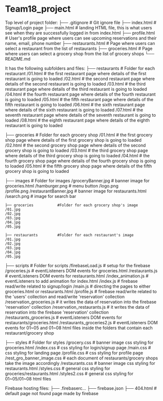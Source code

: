 # Team18_project

Top level of project folder: 
├── .gitignore               # Git ignore file
├── index.html               # Signup/Login page
├── main.html                # landing HTML file, this is what users see when they are successfully logged in from index.html
├── profile.html             # User's profile page where users can see upcoming reservations and their name, email, phone number
├── restaurants.html         # Page where users can select a restaurant from the list of restaurants
├── groceries.html           # Page where users can select a grocery shop from the list of grocery shops
└── README.md

It has the following subfolders and files:
├── restaurants             # Folder for each restaurant
    /01.html                # the first restaurant page where details of the first restaurant is going to loaded
    /02.html                # the second restaurant page where details of the second restaurant is going to loaded
    /03.html                # the third restaurant page where details of the third restaurant is going to loaded
    /04.html                # the fourth restaurant page where details of the fourth restaurant is going to loaded
    /05.html                # the fifth restaurant page where details of the fifth restaurant is going to loaded
    /06.html                # the sixth restaurant page where details of the sixth restaurant is going to loaded
    /07.html                # the seventh restaurant page where details of the seventh restaurant is going to loaded
    /08.html                # the eighth restaurant page where details of the eighth restaurant is going to loaded
    
├── groceries               # Folder for each grocery shop
    /01.html                # the first grocery shop page where details of the first grocery shop is going to loaded
    /02.html                # the second grocery shop page where details of the second grocery shop is going to loaded
    /03.html                # the third grocery shop page where details of the third grocery shop is going to loaded
    /04.html                # the fourth grocery shop page where details of the fourth grocery shop is going to loaded
    /05.html                # the fifth grocery shop page where details of the fifth grocery shop is going to loaded

├── images                  # Folder for images
    /groceryBanner.jpg      # banner image for groceries.html
    /hamburger.png          # menu button
    /logo.png               
    /profile.png
    /restaurantBanner.jpg   # banner image for restaurants.html
    /search.png             # image for search bar
    
    ├── groceries           #Folder for each grocery shop's image
    /01.jpg
    /02.jpg
    /03.jpg
    /04.jpg
    /05.jpg
    
    ├── restaurants         #Folder for each restaurant's image
    /01.jpg
    /02.jpg
    /03.jpg
    /04.jpg
    /05.jpg
    
├── scripts                  # Folder for scripts
    /firebaseLoad.js         # setup for the firebase
    /groceries.js            # eventListeners DOM events for groceries.html
    /restaurants.js          # eventListeners DOM events for restaurants.html
    /index_animation.js      # eventListeners to add animation for index.html
    /index.js                # firebase read/write related to signup/login 
    /main.js                 # directing the pages to either groceries.html or restaurants.html
    /profile.js              # firebase read/write related to the 'users' collection and read/write 'reservation' collection
    /reservation_groceries.js       # it writes the data of reservation into the firebase 'reservation' collection
    /reservation_restaurants.js     # it writes the data of reservation into the firebase 'reservation' collection
    /restaurants_groceries.js       # eventListeners DOM events for restaurants/groceries.html
    /restaurants_groceries2.js      # eventListeners DOM events for 01~05 and 01~08 html files inside the folders that contain each restaurant/grocery shop
    
├── styles                   # Folder for styles
    /grocery.css             # banner image css styling for groceries.html
    /index.css               # css styling for login/signup page
    /main.css                # css styling for landing page
    /profile.css             # css styling for profile page
    /rest_gro_banner_image.css  # each document of restaurants/grocery shops take the image accordingly
    /restaurants.css        # banner image css styling for restaurants.html
    /styles.css             # general css styling for groceries/restaurants.html
    /styles2.css            # general css styling for 01~05/01~08 html files

Firebase hosting files: 
├── .firebaserc...
├── firebase.json
├── 404.html                # default page not found page made by firebase















